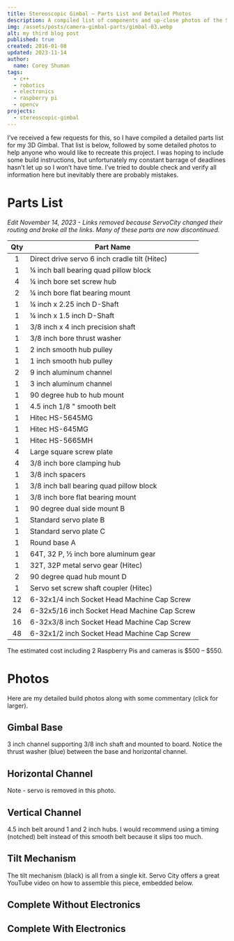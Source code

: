 ```yaml
---
title: Stereoscopic Gimbal – Parts List and Detailed Photos
description: A compiled list of components and up-close photos of the Stereoscopic Gimbal.
img: /assets/posts/camera-gimbal-parts/gimbal-03.webp
alt: my third blog post
published: true
created: 2016-01-08
updated: 2023-11-14
author: 
  name: Corey Shuman
tags: 
  - c++
  - robotics
  - electronics
  - raspberry pi
  - opencv
projects:
  - stereoscopic-gimbal
---
```


I’ve received a few requests for this, so I have compiled a detailed parts list for my 3D Gimbal. That list is below, followed by some detailed photos to help anyone who would like to recreate this project. I was hoping to include some build instructions, but unfortunately my constant barrage of deadlines hasn’t let up so I won’t have time. I’ve tried to double check and verify all information here but inevitably there are probably mistakes.

# Parts List

_Edit November 14, 2023 - Links removed because ServoCity changed their routing and broke all the links. Many of these parts are now discontinued._

<position justify="center">

<TableStyle color="metal" width="450px" :column-widths="['w-1/6', 'w-5/6']">

| Qty | Part Name                                     |
| :-: | --------------------------------------------- |
|  1  | Direct drive servo 6 inch cradle tilt (Hitec) |
|  1  | ¼ inch ball bearing quad pillow block         |
|  4  | ¼ inch bore set screw hub                     |
|  2  | ¼ inch bore flat bearing mount                |
|  1  | ¼ inch x 2.25 inch D-Shaft                    |
|  1  | ¼ inch x 1.5 inch D-Shaft                     |
|  1  | 3/8 inch x 4 inch precision shaft             |
|  1  | 3/8 inch bore thrust washer                   |
|  1  | 2 inch smooth hub pulley                      |
|  1  | 1 inch smooth hub pulley                      |
|  2  | 9 inch aluminum channel                       |
|  1  | 3 inch aluminum channel                       |
|  1  | 90 degree hub to hub mount                    |
|  1  | 4.5 inch 1/8 " smooth belt                    |
|  1  | Hitec HS-5645MG                               |
|  1  | Hitec HS-645MG                                |
|  1  | Hitec HS-5665MH                               |
|  4  | Large square screw plate                      |
|  4  | 3/8 inch bore clamping hub                    |
|  1  | 3/8 inch spacers                              |
|  1  | 3/8 inch ball bearing quad pillow block       |
|  1  | 3/8 inch bore flat bearing mount              |
|  1  | 90 degree dual side mount B                   |
|  1  | Standard servo plate B                        |
|  1  | Standard servo plate C                        |
|  1  | Round base A                                  |
|  1  | 64T, 32 P, ½ inch bore aluminum gear          |
|  1  | 32T, 32P metal servo gear (Hitec)             |
|  2  | 90 degree quad hub mount D                    |
|  1  | Servo set screw shaft coupler (Hitec)         |
| 12  | 6-32x1/4 inch Socket Head Machine Cap Screw   |
| 24  | 6-32x5/16 inch Socket Head Machine Cap Screw  |
| 16  | 6-32x3/8 inch Socket Head Machine Cap Screw   |
| 48  | 6-32x1/2 inch Socket Head Machine Cap Screw   |

</TableStyle>

</position>

The estimated cost including 2 Raspberry Pis and cameras is $500 – $550.

# Photos

Here are my detailed build photos along with some commentary (click for larger).

## Gimbal Base

3 inch channel supporting 3/8 inch shaft and mounted to board. Notice the thrust washer (blue) between the base and horizontal channel.

<position justify="center">
  <progressive-image src="/assets/posts/camera-gimbal-parts/gimbal-01.webp" width="650px" alt="3 inch metal channel with a 3/8 inch metal shaft mounted via two pillow blocks" size="large" >
  </progressive-image>
</position>

<position justify="center">
  <progressive-image src="/assets/posts/camera-gimbal-parts/gimbal-02.webp" width="650px" alt="metal mechanism mounted to a wooden base via a vertical channel and metal shaft" size="large" >
  </progressive-image>
</position>

## Horizontal Channel

Note - servo is removed in this photo.

<position justify="center">
  <progressive-image src="/assets/posts/camera-gimbal-parts/gimbal-03.webp" width="650px" alt="metal gear mounted to a metal channel with an open spot available for mounting a servo motor" size="large" >
  </progressive-image>
</position>

## Vertical Channel

<position justify="center">
  <progressive-image src="/assets/posts/camera-gimbal-parts/gimbal-04.webp" width="650px" alt="vertical length of metal channel with servo mounted to it and lengths of wire running up the channel" size="large" >
  </progressive-image>
</position>

4.5 inch belt around 1 and 2 inch hubs. I would recommend using a timing (notched) belt instead of this smooth belt because it slips too much.

<position justify="center">
  <progressive-image src="/assets/posts/camera-gimbal-parts/gimbal-05.webp" width="650px" alt="vertical length of metal channel with a small hub at the bottom and larger hub at the top with a rubber belt stretched around the hubs" size="large" >
  </progressive-image>
</position>

## Tilt Mechanism

The tilt mechanism (black) is all from a single kit. Servo City offers a great YouTube video on how to assemble this piece, embedded below.

<position justify="center">

<youtube 
    src="https://www.youtube.com/embed/yZwZVvHpme4?si=dEYzuM8ePTHeXFsv" 
    title="ServoCity's video showing instructions on how to build the cradle tilt kit"
    width="675px">
</youtube>

</position>

## Complete Without Electronics

<position justify="center">
  <progressive-image src="/assets/posts/camera-gimbal-parts/gimbal-06.webp" width="650px" alt="a 3-axis metal and plastic gimbal assembly mounted to a piece of wood" size="large" >
  </progressive-image>
</position>

## Complete With Electronics

<position justify="center">
  <progressive-image src="/assets/posts/camera-gimbal-parts/gimbal-07.webp" width="650px" alt="a plastic and metal 3-axis gimbal on which is mounted two raspberry pi computers each connected to a small camera" size="large" >
  </progressive-image>
</position>
